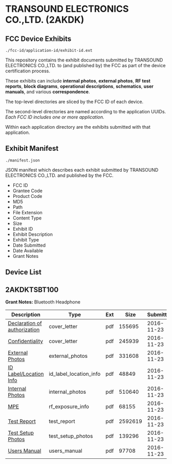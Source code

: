 # TRANSOUND ELECTRONICS CO.,LTD. (2AKDK)
## FCC Device Exhibits

```
./fcc-id/application-id/exhibit-id.ext
```

This repository contains the exhibit documents submitted by TRANSOUND ELECTRONICS CO.,LTD. to (and published by) the FCC as part of the device certification process.

These exhibits can include **internal photos**, **external photos**, **RF test reports**, **block diagrams**, **operational descriptions**, **schematics**, **user manuals**, and various **correspondence**.

The top-level directories are sliced by the FCC ID of each device.

The second-level directories are named according to the application UUIDs. *Each FCC ID includes one or more application.*

Within each application directory are the exhibits submitted with that application. 

## Exhibit Manifest

```
./manifest.json
```

JSON manifest which describes each exhibit submitted by TRANSOUND ELECTRONICS CO.,LTD. and published by the FCC.

- FCC ID
- Grantee Code
- Product Code
- MD5
- Path
- File Extension
- Content Type
- Size
- Exhibit ID
- Exhibit Description
- Exhibit Type
- Date Submitted
- Date Available
- Grant Notes

## Device List
## 2AKDKTSBT100
**Grant Notes:** Bluetooth Headphone

| Description | Type | Ext | Size | Submitted | Available |
| ----------- | ---- | --- | ---- | --------- | --------- |
| [Declaration of authorization](2AKDKTSBT100/1dcf8f24ca917e30d8b3864c2c739b02/3204721.pdf) | cover_letter | pdf | 155695 | 2016-11-23 | 2016-11-23 |
| [Confidentiality](2AKDKTSBT100/1dcf8f24ca917e30d8b3864c2c739b02/3204722.pdf) | cover_letter | pdf | 245939 | 2016-11-23 | 2016-11-23 |
| [External Photos](2AKDKTSBT100/1dcf8f24ca917e30d8b3864c2c739b02/3204708.pdf) | external_photos | pdf | 331608 | 2016-11-23 | 2016-11-23 |
| [ID Label/Location Info](2AKDKTSBT100/1dcf8f24ca917e30d8b3864c2c739b02/3204710.pdf) | id_label_location_info | pdf | 48849 | 2016-11-23 | 2016-11-23 |
| [Internal Photos](2AKDKTSBT100/1dcf8f24ca917e30d8b3864c2c739b02/3204709.pdf) | internal_photos | pdf | 510640 | 2016-11-23 | 2016-11-23 |
| [MPE](2AKDKTSBT100/1dcf8f24ca917e30d8b3864c2c739b02/3204723.pdf) | rf_exposure_info | pdf | 68155 | 2016-11-23 | 2016-11-23 |
| [Test Report](2AKDKTSBT100/1dcf8f24ca917e30d8b3864c2c739b02/3204724.pdf) | test_report | pdf | 2592619 | 2016-11-23 | 2016-11-23 |
| [Test Setup Photos](2AKDKTSBT100/1dcf8f24ca917e30d8b3864c2c739b02/3204711.pdf) | test_setup_photos | pdf | 139296 | 2016-11-23 | 2016-11-23 |
| [Users Manual](2AKDKTSBT100/1dcf8f24ca917e30d8b3864c2c739b02/3204712.pdf) | users_manual | pdf | 97708 | 2016-11-23 | 2016-11-23 |
